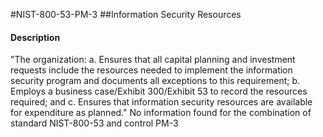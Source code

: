 #NIST-800-53-PM-3
##Information Security Resources
#### Description
"The organization:
  a.  Ensures that all capital planning and investment requests include the resources needed to implement the information security program and documents all exceptions to this requirement;
  b.  Employs a business case/Exhibit 300/Exhibit 53 to record the resources required; and
  c.  Ensures that information security resources are available for expenditure as planned."
No information found for the combination of standard NIST-800-53 and control PM-3
